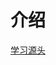 # 介绍

[学习源头](https://www.bilibili.com/video/BV1Sv411r7vd?from=search&seid=2242825036427323134&spm_id_from=333.337.0.0)

